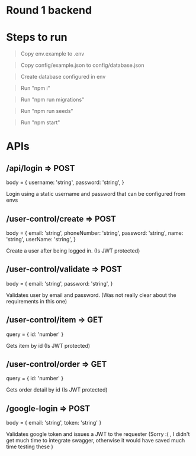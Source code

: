 # Round 1 backend

# Steps to run

> Copy env.example to .env

> Copy config/example.json to config/database.json

> Create database configured in env

> Run "npm i"

> Run "npm run migrations"

> Run "npm run seeds"

> Run "npm start" 

# APIs

## /api/login => POST

body = {
  username: 'string',
  password: 'string',
}

Login using a static username and password that can be configured from envs

## /user-control/create => POST

body = {
  email: 'string',
  phoneNumber: 'string',
  password: 'string',
  name: 'string',
  userName: 'string',
}

Create a user after being logged in. (Is JWT protected)

## /user-control/validate => POST

body = {
  email: 'string',
  password: 'string',
}

Validates user by email and password. (Was not really clear about the requirements in this one)

## /user-control/item => GET

query = {
  id: 'number'
}

Gets item by id (Is JWT protected)

## /user-control/order => GET

query = {
  id: 'number'
}

Gets order detail by id (Is JWT protected)

## /google-login => POST

body = {
  email: 'string',
  token: 'string'
}

Validates google token and issues a JWT to the requester
(Sorry :( , I didn't get much time to integrate swagger, otherwise it would have saved much time testing these )
